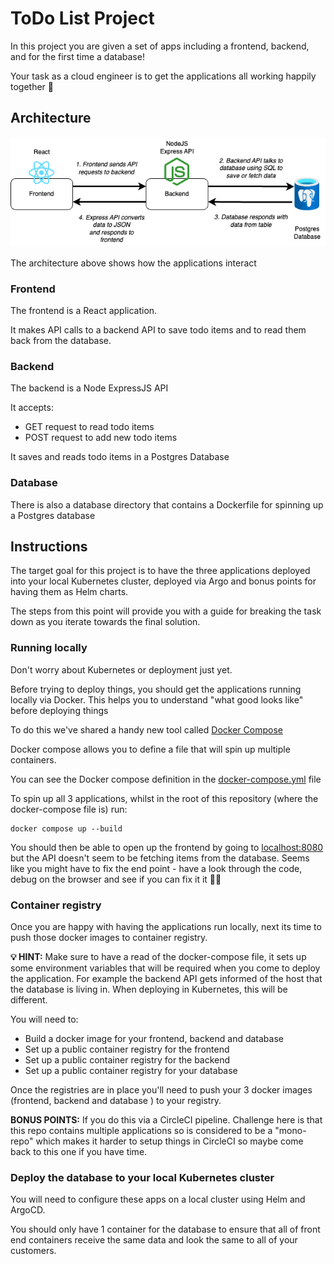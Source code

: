 # ToDo List Project

In this project you are given a set of apps including a frontend, backend, and for the first time a database!

Your task as a cloud engineer is to get the applications all working happily together 🎉

## Architecture

![todo app showing frontend connecting to backend and on to database](./media/images/todo-architecture.png "todo app showing frontend connecting to backend and on to database")

The architecture above shows how the applications interact

### Frontend

The frontend is a React application.

It makes API calls to a backend API to save todo items and to read them back from the database.

### Backend 

The backend is a Node ExpressJS API 

It accepts: 

* GET request to read todo items
* POST request to add new todo items

It saves and reads todo items in a Postgres Database

### Database

There is also a database directory that contains a Dockerfile for spinning up a Postgres database

## Instructions

The target goal for this project is to have the three applications deployed into your local Kubernetes cluster, deployed via Argo and bonus points for having them as Helm charts.

The steps from this point will provide you with a guide for breaking the task down as you iterate towards the final solution.

### Running locally

Don't worry about Kubernetes or deployment just yet.

Before trying to deploy things, you should get the applications running locally via Docker. This helps you to understand "what good looks like" before deploying things

To do this we've shared a handy new tool called [Docker Compose](https://docs.docker.com/compose/)

Docker compose allows you to define a file that will spin up multiple containers.

You can see the Docker compose definition in the [docker-compose.yml](./docker-compose.yml) file

To spin up all 3 applications, whilst in the root of this repository (where the docker-compose file is) run:

```
docker compose up --build
```

You should then be able to open up the frontend by going to [localhost:8080](http://localhost:8080) but the API doesn't seem to be fetching items from the database. Seems like you might have to fix the end point - have a look through the code, debug on the browser and see if you can fix it it 💪🏽

### Container registry

Once you are happy with having the applications run locally, next its time to push those docker images to container registry.

**💡 HINT:** Make sure to have a read of the docker-compose file, it sets up some environment variables that will be required when you come to deploy the application. For example the backend API gets informed of the host that the database is living in. When deploying in Kubernetes, this will be different.

You will need to:

* Build a docker image for your frontend, backend and database
* Set up a public container registry for the frontend
* Set up a public container registry for the backend
* Set up a public container registry for your database

Once the registries are in place you'll need to push your 3 docker images (frontend, backend and database ) to your registry.

**BONUS POINTS:** If you do this via a CircleCI pipeline. Challenge here is that this repo contains multiple applications so is considered to be a "mono-repo" which makes it harder to setup things in CircleCI so maybe come back to this one if you have time.

### Deploy the database to your local Kubernetes cluster





You will need to configure these apps on a local cluster using Helm and ArgoCD.

You should only have 1 container for the database to ensure that all of front end containers receive the same data and look the same to all of your customers.
